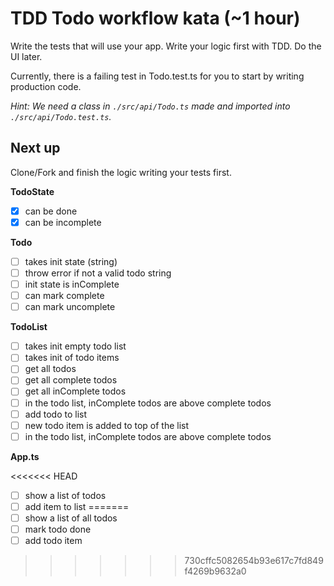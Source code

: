 # TDD Todo workflow kata (~1 hour)

Write the tests that will use your app. Write your logic first with TDD. Do the UI later.

Currently, there is a failing test in Todo.test.ts for you to start by writing production code.

*Hint: We need a class in `./src/api/Todo.ts` made and imported into `./src/api/Todo.test.ts`.*

## Next up

Clone/Fork and finish the logic writing your tests first.

**TodoState**

- [x] can be done
- [x] can be incomplete

**Todo**

- [ ] takes init state (string)
- [ ] throw error if not a valid todo string
- [ ] init state is inComplete
- [ ] can mark complete
- [ ] can mark uncomplete

**TodoList**

- [ ] takes init empty todo list
- [ ] takes init of todo items
- [ ] get all todos
- [ ] get all complete todos
- [ ] get all inComplete todos
- [ ] in the todo list, inComplete todos are above complete todos
- [ ] add todo to list
- [ ] new todo item is added to top of the list
- [ ] in the todo list, inComplete todos are above complete todos

**App.ts**

<<<<<<< HEAD
- [ ] show a list of todos
- [ ] add item to list
=======
- [ ] show a list of all todos
- [ ] mark todo done
- [ ] add todo item
>>>>>>> 730cffc5082654b93e617c7fd849f4269b9632a0
